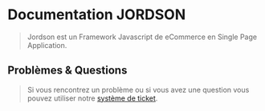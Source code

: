 # Documentation JORDSON

> Jordson est un Framework Javascript de eCommerce en Single Page Application.

## Problèmes & Questions

> Si vous rencontrez un problème ou si vous avez une question vous pouvez utiliser notre [système de ticket](https://github.com/jordson-io/jordson/issues).